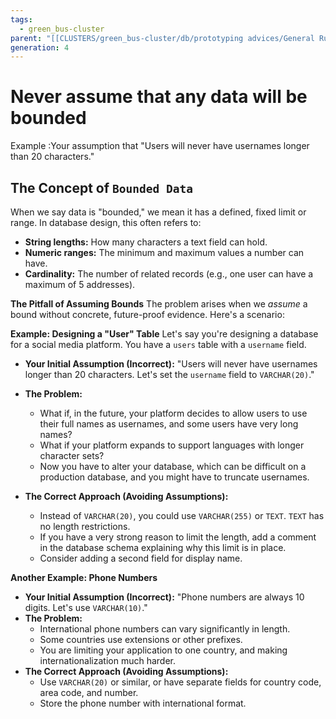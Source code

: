 ```yaml
---
tags:
  - green_bus-cluster
parent: "[[CLUSTERS/green_bus-cluster/db/prototyping advices/General Rules|General Rules]]"
generation: 4
---
```

# Never assume that any data will be bounded
Example :Your assumption that  "Users will never have usernames longer than 20 characters."
## The Concept of `Bounded Data`
When we say data is "bounded," we mean it has a defined, fixed limit or range. In database design, this often refers to:
- **String lengths:** How many characters a text field can hold.
- **Numeric ranges:** The minimum and maximum values a number can have.
- **Cardinality:** The number of related records (e.g., one user can have a maximum of 5 addresses).

**The Pitfall of Assuming Bounds**
The problem arises when we _assume_ a bound without concrete, future-proof evidence. Here's a scenario:

**Example: Designing a "User" Table**
Let's say you're designing a database for a social media platform. You have a `users` table with a `username` field.
- **Your Initial Assumption (Incorrect):** "Users will never have usernames longer than 20 characters. Let's set the `username` field to `VARCHAR(20)`."
- **The Problem:**
    
    - What if, in the future, your platform decides to allow users to use their full names as usernames, and some users have very long names?
    - What if your platform expands to support languages with longer character sets?
    - Now you have to alter your database, which can be difficult on a production database, and you might have to truncate usernames.
- **The Correct Approach (Avoiding Assumptions):**
    - Instead of `VARCHAR(20)`, you could use `VARCHAR(255)` or `TEXT`. `TEXT` has no length restrictions.
    - If you have a very strong reason to limit the length, add a comment in the database schema explaining why this limit is in place.
    - Consider adding a second field for display name.

**Another Example: Phone Numbers**
- **Your Initial Assumption (Incorrect):** "Phone numbers are always 10 digits. Let's use `VARCHAR(10)`."
- **The Problem:**
    - International phone numbers can vary significantly in length.
    - Some countries use extensions or other prefixes.
    - You are limiting your application to one country, and making internationalization much harder.
- **The Correct Approach (Avoiding Assumptions):**
    - Use `VARCHAR(20)` or similar, or have separate fields for country code, area code, and number.
    - Store the phone number with international format.

